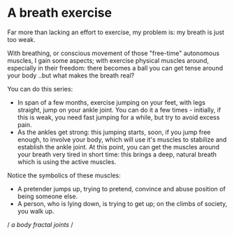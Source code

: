 # A breath exercise

Far more than lacking an effort to exercise, my problem is: my breath is just too weak.

With breathing, or conscious movement of those "free-time" autonomous muscles, I gain some aspects; with exercise physical muscles around, especially in their freedom: there becomes a ball you can get tense around your body ..but what makes the breath real?

You can do this series:
- In span of a few months, exercise jumping on your feet, with legs straight, jump on your ankle joint. You can do it a few times - initially, if this is weak, you need fast jumping for a while, but try to avoid excess pain.
- As the ankles get strong: this jumping starts, soon, if you jump free enough, to involve your body, which will use it's muscles to stabilize and establish the ankle joint. At this point, you can get the muscles around your breath very tired in short time: this brings a deep, natural breath which is using the active muscles.

Notice the symbolics of these muscles:
- A pretender jumps up, trying to pretend, convince and abuse position of being someone else.
- A person, who is lying down, is trying to get up; on the climbs of society, you walk up.

/ *a body fractal joints* /